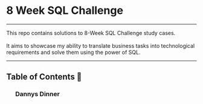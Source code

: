 # 8 Week SQL Challenge
<hr> 
This repo contains solutions to 8-Week SQL Challenge study cases.
<br><br>
It aims to showcase my ability to translate business tasks into technological requirements and solve them using the power of SQL.
<hr>

## Table of Contents 📖
<ol>
  <h3><link src="https://github.com/Marcin-The-Pythonist/8-Week-SQL-Challenge/tree/main/Challenge%20%231%20-%20Danny's%20Dinner">Dannys Dinner</link></h3>
</ol>
